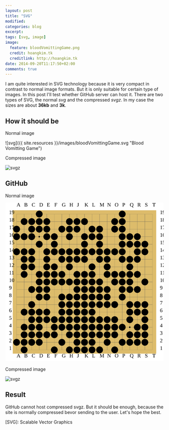 ```yaml
---
layout: post
title: "SVG"
modified:
categories: blog
excerpt:
tags: [svg, image]
image: 
  feature: bloodVomittingGame.png
  credit: hoangkim.tk
  creditlink: http://hoangkim.tk
date: 2014-09-20T11:17:50+02:00
comments: true
---
```


I am quite interested in SVG technology because it is very compact in contrast to normal image formats. But it is only suitable for certain type of images. In this post I'll test whether GitHub server can host it. There are two types of SVG, the normal *svg* and the compressed *svgz*. In my case the sizes are about **36kb** and **3k**.

## How it should be

Normal image

![svg]({{ site.resources }}/images/bloodVomittingGame.svg "Blood Vomitting Game")

Compressed image

![svgz](http://ranmeus.byethost33.com/images/bloodVomittingGame.svgz "Blood Vomitting Game")

## GitHub

Normal image

![svg](/images/bloodVomittingGame.svg "Blood Vomitting Game")

Compressed image

![svgz](/images/bloodVomittingGame.svgz "Blood Vomitting Game")

## Result

GitHub cannot host compressed svgz. But it should be enough, because the site is normally compressed bevor sending to the user. Let's hope the best.

[SVG]:	Scalable Vector Graphics